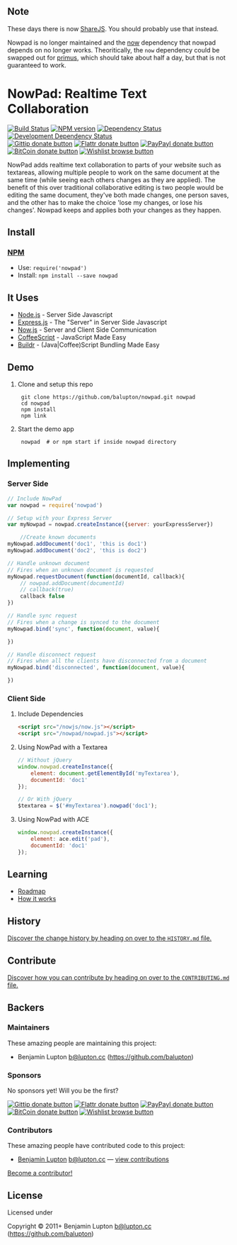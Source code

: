 
## Note

These days there is now [ShareJS](http://sharejs.org/). You should probably use that instead.

Nowpad is no longer maintained and the [now](https://www.npmjs.org/package/now) dependency that nowpad depends on no longer works. Theoritically, the `now` dependency could be swapped out for [primus](https://www.npmjs.org/package/primus), which should take about half a day, but that is not guaranteed to work.


<!-- TITLE/ -->

# NowPad: Realtime Text Collaboration

<!-- /TITLE -->


<!-- BADGES/ -->

[![Build Status](http://img.shields.io/travis-ci/balupton/nowpad.png?branch=master)](http://travis-ci.org/balupton/nowpad "Check this project's build status on TravisCI")
[![NPM version](http://badge.fury.io/js/nowpad.png)](https://npmjs.org/package/nowpad "View this project on NPM")
[![Dependency Status](https://david-dm.org/balupton/nowpad.png?theme=shields.io)](https://david-dm.org/balupton/nowpad)
[![Development Dependency Status](https://david-dm.org/balupton/nowpad/dev-status.png?theme=shields.io)](https://david-dm.org/balupton/nowpad#info=devDependencies)<br/>
[![Gittip donate button](http://img.shields.io/gittip/balupton.png)](https://www.gittip.com/balupton/ "Donate weekly to this project using Gittip")
[![Flattr donate button](http://img.shields.io/flattr/donate.png?color=yellow)](http://flattr.com/thing/344188/balupton-on-Flattr "Donate monthly to this project using Flattr")
[![PayPayl donate button](http://img.shields.io/paypal/donate.png?color=yellow)](https://www.paypal.com/cgi-bin/webscr?cmd=_s-xclick&hosted_button_id=QB8GQPZAH84N6 "Donate once-off to this project using Paypal")
[![BitCoin donate button](http://img.shields.io/bitcoin/donate.png?color=yellow)](https://coinbase.com/checkouts/9ef59f5479eec1d97d63382c9ebcb93a "Donate once-off to this project using BitCoin")
[![Wishlist browse button](http://img.shields.io/wishlist/browse.png?color=yellow)](http://amzn.com/w/2F8TXKSNAFG4V "Buy an item on our wishlist for us")

<!-- /BADGES -->


<!-- DESCRIPTION/ -->

NowPad adds realtime text collaboration to parts of your website such as textareas, allowing multiple people to work on the same document at the same time (while seeing each others changes as they are applied). The benefit of this over traditional collaborative editing is two people would be editing the same document, they've both made changes, one person saves, and the other has to make the choice 'lose my changes, or lose his changes'. Nowpad keeps and applies both your changes as they happen.

<!-- /DESCRIPTION -->


<!-- INSTALL/ -->

## Install

### [NPM](http://npmjs.org/)
- Use: `require('nowpad')`
- Install: `npm install --save nowpad`

<!-- /INSTALL -->


## It Uses

* [Node.js](http://nodejs.org) - Server Side Javascript
* [Express.js](http://expressjs.com/) - The "Server" in Server Side Javascript
* [Now.js](http://nowjs.com/) - Server and Client Side Communication
* [CoffeeScript](http://jashkenas.github.com/coffee-script/) - JavaScript Made Easy
* [Buildr](https://github.com/balupton/buildr.npm) - (Java|Coffee)Script Bundling Made Easy


## Demo


1. Clone and setup this repo

		git clone https://github.com/balupton/nowpad.git nowpad
		cd nowpad
		npm install
		npm link

2. Start the demo app

		nowpad  # or npm start if inside nowpad directory


## Implementing

### Server Side

``` javascript
// Include NowPad
var nowpad = require('nowpad')

// Setup with your Express Server
var myNowpad = nowpad.createInstance({server: yourExpressServer})

	//Create known documents
myNowpad.addDocument('doc1', 'this is doc1')
myNowpad.addDocument('doc2', 'this is doc2')

// Handle unknown document
// Fires when an unknown document is requested
myNowpad.requestDocument(function(documentId, callback){
	// nowpad.addDocument(documentId)
	// callback(true)
	callback false
})

// Handle sync request
// Fires when a change is synced to the document
myNowpad.bind('sync', function(document, value){

})

// Handle disconnect request
// Fires when all the clients have disconnected from a document
myNowpad.bind('disconnected', function(document, value){

})
```

### Client Side

1. Include Dependencies

	``` html
	<script src="/nowjs/now.js"></script>
	<script src="/nowpad/nowpad.js"></script>
	```

2. Using NowPad with a Textarea

	``` javascript
	// Without jQuery
	window.nowpad.createInstance({
		element: document.getElementById('myTextarea'),
		documentId: 'doc1'
	});

	// Or With jQuery
	$textarea = $('#myTextarea').nowpad('doc1');
	```

3. Using NowPad with ACE

	``` javascript
	window.nowpad.createInstance({
		element: ace.edit('pad'),
		documentId: 'doc1'
	});
	```


## Learning

- [Roadmap](https://github.com/balupton/nowpad/wiki/Roadmap)
- [How it works](https://github.com/balupton/nowpad/blob/master/DEV.md)


<!-- HISTORY/ -->

## History
[Discover the change history by heading on over to the `HISTORY.md` file.](https://github.com/balupton/nowpad/blob/master/HISTORY.md#files)

<!-- /HISTORY -->


<!-- CONTRIBUTE/ -->

## Contribute

[Discover how you can contribute by heading on over to the `CONTRIBUTING.md` file.](https://github.com/balupton/nowpad/blob/master/CONTRIBUTING.md#files)

<!-- /CONTRIBUTE -->


<!-- BACKERS/ -->

## Backers

### Maintainers

These amazing people are maintaining this project:

- Benjamin Lupton <b@lupton.cc> (https://github.com/balupton)

### Sponsors

No sponsors yet! Will you be the first?

[![Gittip donate button](http://img.shields.io/gittip/balupton.png)](https://www.gittip.com/balupton/ "Donate weekly to this project using Gittip")
[![Flattr donate button](http://img.shields.io/flattr/donate.png?color=yellow)](http://flattr.com/thing/344188/balupton-on-Flattr "Donate monthly to this project using Flattr")
[![PayPayl donate button](http://img.shields.io/paypal/donate.png?color=yellow)](https://www.paypal.com/cgi-bin/webscr?cmd=_s-xclick&hosted_button_id=QB8GQPZAH84N6 "Donate once-off to this project using Paypal")
[![BitCoin donate button](http://img.shields.io/bitcoin/donate.png?color=yellow)](https://coinbase.com/checkouts/9ef59f5479eec1d97d63382c9ebcb93a "Donate once-off to this project using BitCoin")
[![Wishlist browse button](http://img.shields.io/wishlist/browse.png?color=yellow)](http://amzn.com/w/2F8TXKSNAFG4V "Buy an item on our wishlist for us")

### Contributors

These amazing people have contributed code to this project:

- [Benjamin Lupton](https://github.com/balupton) <b@lupton.cc> — [view contributions](https://github.com/balupton/nowpad/commits?author=balupton)

[Become a contributor!](https://github.com/balupton/nowpad/blob/master/CONTRIBUTING.md#files)

<!-- /BACKERS -->


<!-- LICENSE/ -->

## License

Licensed under 

Copyright &copy; 2011+ Benjamin Lupton <b@lupton.cc> (https://github.com/balupton)

<!-- /LICENSE -->


